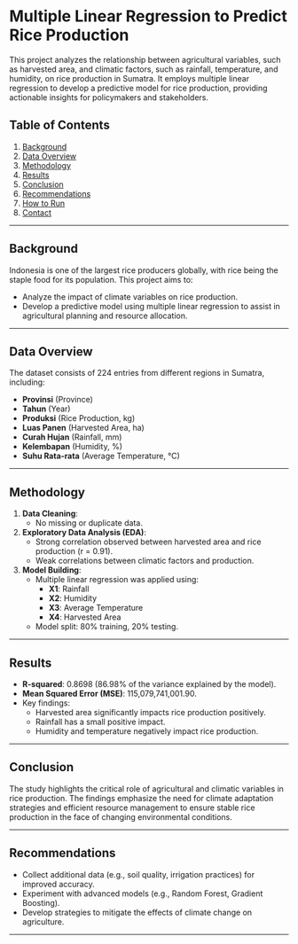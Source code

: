 # Multiple Linear Regression to Predict Rice Production

This project analyzes the relationship between agricultural variables, such as harvested area, and climatic factors, such as rainfall, temperature, and humidity, on rice production in Sumatra. It employs multiple linear regression to develop a predictive model for rice production, providing actionable insights for policymakers and stakeholders.

## Table of Contents
1. [Background](#background)
2. [Data Overview](#data-overview)
3. [Methodology](#methodology)
4. [Results](#results)
5. [Conclusion](#conclusion)
6. [Recommendations](#recommendations)
7. [How to Run](#how-to-run)
8. [Contact](#contact)

---

## Background
Indonesia is one of the largest rice producers globally, with rice being the staple food for its population. This project aims to:
- Analyze the impact of climate variables on rice production.
- Develop a predictive model using multiple linear regression to assist in agricultural planning and resource allocation.

---

## Data Overview
The dataset consists of 224 entries from different regions in Sumatra, including:
- **Provinsi** (Province)
- **Tahun** (Year)
- **Produksi** (Rice Production, kg)
- **Luas Panen** (Harvested Area, ha)
- **Curah Hujan** (Rainfall, mm)
- **Kelembapan** (Humidity, %)
- **Suhu Rata-rata** (Average Temperature, °C)

---

## Methodology
1. **Data Cleaning**:
   - No missing or duplicate data.
2. **Exploratory Data Analysis (EDA)**:
   - Strong correlation observed between harvested area and rice production (r = 0.91).
   - Weak correlations between climatic factors and production.
3. **Model Building**:
   - Multiple linear regression was applied using:
     - **X1**: Rainfall
     - **X2**: Humidity
     - **X3**: Average Temperature
     - **X4**: Harvested Area
   - Model split: 80% training, 20% testing.

---

## Results
- **R-squared**: 0.8698 (86.98% of the variance explained by the model).
- **Mean Squared Error (MSE)**: 115,079,741,001.90.
- Key findings:
  - Harvested area significantly impacts rice production positively.
  - Rainfall has a small positive impact.
  - Humidity and temperature negatively impact rice production.

---

## Conclusion
The study highlights the critical role of agricultural and climatic variables in rice production. The findings emphasize the need for climate adaptation strategies and efficient resource management to ensure stable rice production in the face of changing environmental conditions.

---

## Recommendations
- Collect additional data (e.g., soil quality, irrigation practices) for improved accuracy.
- Experiment with advanced models (e.g., Random Forest, Gradient Boosting).
- Develop strategies to mitigate the effects of climate change on agriculture.

---

